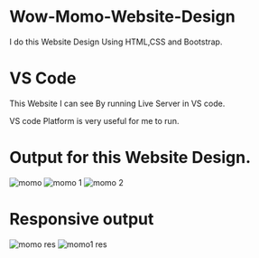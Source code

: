 # Wow-Momo-Website-Design
I do this Website Design Using HTML,CSS and Bootstrap.

# VS Code 
This Website I can see By running Live Server in VS code.

VS code Platform is very useful for me to run.

# Output for this Website Design.
![momo](https://github.com/Rajeswari-28/Wow-Momo-Website-Design/assets/128280511/18bccd21-e14c-4e51-9f51-456a908467a7)
![momo 1](https://github.com/Rajeswari-28/Wow-Momo-Website-Design/assets/128280511/fca5935a-0682-42c2-9b0c-a1cfe9546c7f)
![momo 2](https://github.com/Rajeswari-28/Wow-Momo-Website-Design/assets/128280511/7d65cd0c-d853-409b-bbd1-497b7b7f6a17)

# Responsive output
![momo res](https://github.com/Rajeswari-28/Wow-Momo-Website-Design/assets/128280511/6b886dee-4cea-4b15-9922-8cc15d84213a)
![momo1 res](https://github.com/Rajeswari-28/Wow-Momo-Website-Design/assets/128280511/5950277c-fc15-4d0d-9c74-c9a3740ece9c)




